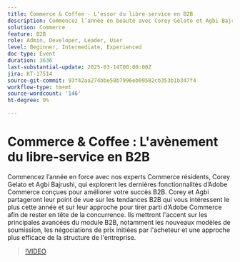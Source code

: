 ```yaml
---
title: Commerce & Coffee - L'essor du libre-service en B2B
description: Commencez l’année en beauté avec Corey Gelato et Agbi Bajrushi, experts d’Adobe Commerce ! Découvrez les dernières fonctionnalités B2B, notamment les nouveaux modèles de devis, les négociations de prix initiées par l’acheteur et les structures d’entreprise efficaces. Anticipez la concurrence grâce à des informations sur les tendances B2B pertinentes et exploitez Adobe Commerce pour réussir.
solution: Commerce
feature: B2B
role: Admin, Developer, Leader, User
level: Beginner, Intermediate, Experienced
doc-type: Event
duration: 3636
last-substantial-update: 2025-03-14T00:00:00Z
jira: KT-17514
source-git-commit: 93f42aa274bbe58b7996eb09582cb353b1b347f4
workflow-type: tm+mt
source-wordcount: '146'
ht-degree: 0%

---
```



# Commerce &amp; Coffee : L&#39;avènement du libre-service en B2B

Commencez l’année en force avec nos experts Commerce résidents, Corey Gelato et Agbi Bajrushi, qui explorent les dernières fonctionnalités d’Adobe Commerce conçues pour améliorer votre succès B2B. Corey et Agbi partageront leur point de vue sur les tendances B2B qui vous intéressent le plus cette année et sur leur approche pour tirer parti d’Adobe Commerce afin de rester en tête de la concurrence. Ils mettront l&#39;accent sur les principales avancées du module B2B, notamment les nouveaux modèles de soumission, les négociations de prix initiées par l&#39;acheteur et une approche plus efficace de la structure de l&#39;entreprise.

>[!VIDEO](https://video.tv.adobe.com/v/3451619/?learn=on&enablevpops)
